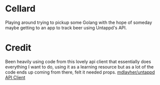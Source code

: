 # Cellard

Playing around trying to pickup some Golang with the hope of someday maybe getting to an app to track beer using Untappd's API.


# Credit

Been heavily using code from this lovely api client that essentially does everything I want to do, using it as a learning resource but as a lot of the code ends up coming from there, felt it needed props.
[mdlayher/untappd API Client](https://github.com/mdlayher/untappd)

